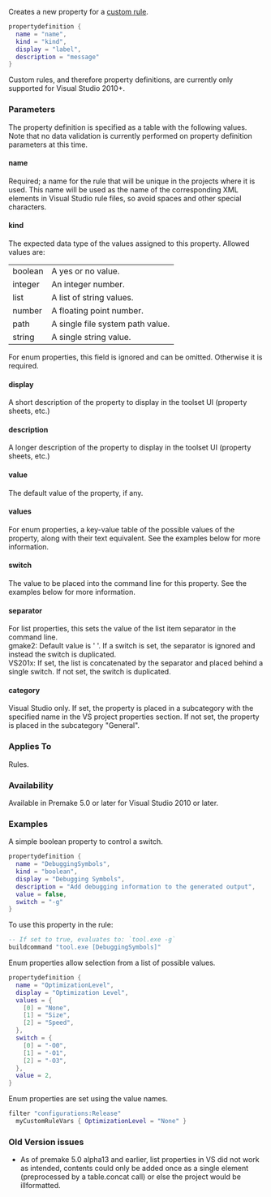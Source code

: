 Creates a new property for a [custom rule](Custom-Rules.md).

```lua
propertydefinition {
  name = "name",
  kind = "kind",
  display = "label",
  description = "message"
}
```

Custom rules, and therefore property definitions, are currently only supported for Visual Studio 2010+.

### Parameters ###

The property definition is specified as a table with the following values. Note that no data validation is currently performed on property definition parameters at this time.

#### name ####

Required; a name for the rule that will be unique in the projects where it is used. This name will be used as the name of the corresponding XML elements in Visual Studio rule files, so avoid spaces and other special characters.

#### kind ####
The expected data type of the values assigned to this property. Allowed values are:

|         |                                   |
|---------|-----------------------------------|
| boolean | A yes or no value.                |
| integer | An integer number.                |
| list    | A list of string values.          |
| number  | A floating point number.          |
| path    | A single file system path value.  |
| string  | A single string value.            |

For enum properties, this field is ignored and can be omitted. Otherwise it is required.

#### display ####
A short description of the property to display in the toolset UI (property sheets, etc.)

#### description ####
A longer description of the property to display in the toolset UI (property sheets, etc.)

#### value ####
The default value of the property, if any.

#### values ####
For enum properties, a key-value table of the possible values of the property, along with their text equivalent. See the examples below for more information.

#### switch ####
The value to be placed into the command line for this property. See the examples below for more information.

#### separator ####
For list properties, this sets the value of the list item separator in the command line.\
gmake2: Default value is ' '. If a switch is set, the separator is ignored and instead the switch is duplicated.\
VS201x: If set, the list is concatenated by the separator and placed behind a single switch. If not set, the switch is duplicated.

#### category ####
Visual Studio only.
If set, the property is placed in a subcategory with the specified name in the VS project properties section. If not set, the property is placed in the subcategory "General".


### Applies To ###

Rules.


### Availability ###

Available in Premake 5.0 or later for Visual Studio 2010 or later.


### Examples ###

A simple boolean property to control a switch.

```lua
propertydefinition {
  name = "DebuggingSymbols",
  kind = "boolean",
  display = "Debugging Symbols",
  description = "Add debugging information to the generated output",
  value = false,
  switch = "-g"
}
```

To use this property in the rule:

```lua
-- If set to true, evaluates to: `tool.exe -g`
buildcommand "tool.exe [DebuggingSymbols]"
```

Enum properties allow selection from a list of possible values.

```lua
propertydefinition {
  name = "OptimizationLevel",
  display = "Optimization Level",
  values = {
    [0] = "None",
    [1] = "Size",
    [2] = "Speed",
  },
  switch = {
    [0] = "-O0",
    [1] = "-O1",
    [2] = "-O3",
  },
  value = 2,
}
```

Enum properties are set using the value names.

```lua
filter "configurations:Release"
  myCustomRuleVars { OptimizationLevel = "None" }
```

### Old Version issues ###
- As of premake 5.0 alpha13 and earlier, list properties in VS did not work as intended, contents could only be added once as a single element (preprocessed by a table.concat call) or else the project would be illformatted.